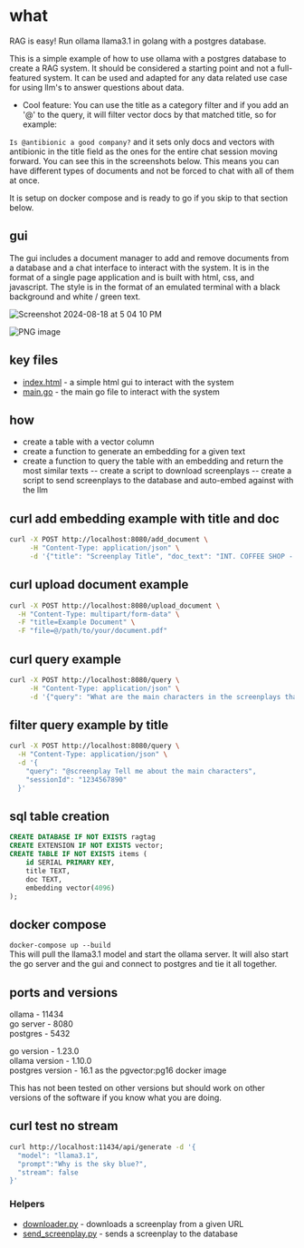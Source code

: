 # what

RAG is easy! Run ollama llama3.1 in golang with a postgres database.

This is a simple example of how to use ollama with a postgres database to create a RAG system. It should be considered a starting point and not a full-featured system. It can be used and adapted for any data related use case for using llm's to answer questions about data.

- Cool feature:
You can use the title as a category filter and if you add an '@' to the query, it will filter vector docs by that matched title, so for example: 

`Is @antibionic a good company?` and it sets only docs and vectors with antibionic in the title field as the ones for the entire chat session moving forward. You can see this in the screenshots below. This means you can have different types of documents and not be forced to chat with all of them at once.

It is setup on docker compose and is ready to go if you skip to that section below.

## gui

The gui includes a document manager to add and remove documents from a database and a chat interface to interact with the system. It is in the format of a single page application and is built with html, css, and javascript. The style is in the format of an emulated terminal with a black background and white / green text.

![Screenshot 2024-08-18 at 5 04 10 PM](https://github.com/user-attachments/assets/ea0b8b04-2dba-4e5c-88fd-037fe296be87)

![PNG image](https://github.com/user-attachments/assets/da8a5c78-7365-459d-9f69-76956dc276df)

## key files

- [index.html](index.html) - a simple html gui to interact with the system
- [main.go](main.go) - the main go file to interact with the system

## how

- create a table with a vector column
- create a function to generate an embedding for a given text
- create a function to query the table with an embedding and return the most similar texts
-- create a script to download screenplays
-- create a script to send screenplays to the database and auto-embed against with the llm

## curl add embedding example with title and doc

```bash
curl -X POST http://localhost:8080/add_document \
     -H "Content-Type: application/json" \
     -d '{"title": "Screenplay Title", "doc_text": "INT. COFFEE SHOP - DAY\n\nJANE, 30s, sits at a corner table, typing furiously on her laptop. The cafe buzzes with quiet conversation.\n\nJOHN, 40s, enters, scanning the room. He spots Jane and approaches.\n\nJOHN\nMind if I join you?\n\nJane looks up, startled."}'
```

## curl upload document example

```bash
curl -X POST http://localhost:8080/upload_document \
  -H "Content-Type: multipart/form-data" \
  -F "title=Example Document" \
  -F "file=@/path/to/your/document.pdf"
```

## curl query example

```bash
curl -X POST http://localhost:8080/query \
     -H "Content-Type: application/json" \
     -d '{"query": "What are the main characters in the screenplays that are in the coffeeshop?"}'
```

## filter query example by title

```bash
curl -X POST http://localhost:8080/query \
  -H "Content-Type: application/json" \
  -d '{
    "query": "@screenplay Tell me about the main characters",
    "sessionId": "1234567890"
  }'
```

## sql table creation

```sql
CREATE DATABASE IF NOT EXISTS ragtag
CREATE EXTENSION IF NOT EXISTS vector;
CREATE TABLE IF NOT EXISTS items (
    id SERIAL PRIMARY KEY,
    title TEXT,
    doc TEXT,
    embedding vector(4096)
);
```

## docker compose

`docker-compose up --build`  
This will pull the llama3.1 model and start the ollama server. It will also start the go server and the gui and connect to postgres and tie it all together.

## ports and versions

ollama - 11434  
go server - 8080  
postgres - 5432  

go version - 1.23.0  
ollama version - 1.10.0  
postgres version - 16.1 as the pgvector:pg16 docker image

This has not been tested on other versions but should work on other versions of the software if you know what you are doing.

## curl test no stream

```bash
curl http://localhost:11434/api/generate -d '{
  "model": "llama3.1",
  "prompt":"Why is the sky blue?",
  "stream": false
}'
```

### Helpers

- [downloader.py](screenplays/downloader.py) - downloads a screenplay from a given URL
- [send_screenplay.py](screenplays/send_screenplay.py) - sends a screenplay to the database
